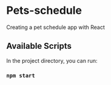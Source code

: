 # Pets-schedule
Creating a pet schedule app with React

## Available Scripts

In the project directory, you can run:

### `npm start`